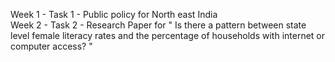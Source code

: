 Week 1 - Task 1 - Public policy for North east India <br>
Week 2 - Task 2 - Research Paper for " Is there a pattern between state level female literacy rates and the percentage of households with internet or computer access? " <br>

